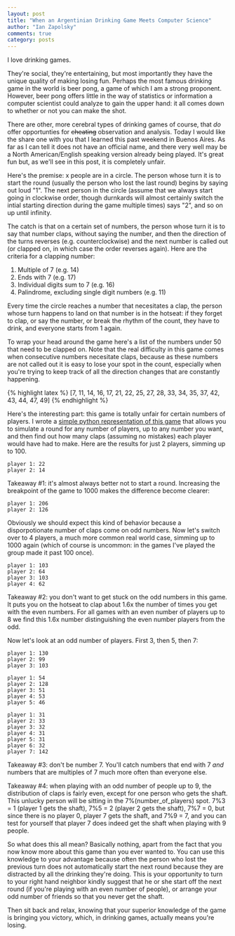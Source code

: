 ```yaml
---
layout: post
title: "When an Argentinian Drinking Game Meets Computer Science"
author: "Ian Zapolsky"
comments: true
category: posts
---
```


I love drinking games. 

They're social, they're entertaining, but most importantly they have the unique 
quality of making losing fun. Perhaps the most famous drinking game in the 
world is beer pong, a game of which I am a strong proponent. However, beer pong 
offers little in the way of statistics or information a computer scientist could 
analyze to gain the upper hand: it all comes down to whether or not you can make 
the shot.

There are other, more cerebral types of drinking games of course, that *do* offer
opportunties for <strike>cheating</strike> observation and analysis. Today I 
would like the share one with you that I learned this past weekend in
Buenos Aires. As far as I can tell it does not have an official name, and there
very well may be a North American/English speaking version already being played.
It's great fun but, as we'll see in this post, it is completely unfair. 

Here's the premise: x people are in a circle. The person whose turn it is to start
the round (usually the person who lost the last round) begins by saying out loud 
"1". The next person in the circle (assume that we always start going in 
clockwise order, though durnkards will almost certainly switch the intial 
starting direction during the game multiple times) says "2", and so on up
until infinity.

The catch is that on a certain set of numbers, the person whose turn it is to say
that number claps, without saying the number, and then the direction of the turns 
reverses (e.g. counterclockwise) and the next number is called out (or clapped 
on, in which case the order reverses again). Here are the criteria for a clapping
number:

1.	Multiple of 7 (e.g. 14) 
2.	Ends with 7 (e.g. 17)
3. 	Individual digits sum to 7 (e.g. 16)
4. 	Palindrome, excluding single digit numbers (e.g. 11)

Every time the circle reaches a number that necesitates a clap, the person whose
turn happens to land on that number is in the hotseat: if they forget to clap, or
say the number, or break the rhythm of the count, they have to drink, and everyone
starts from 1 again.

To wrap your head around the game here's a list of the numbers under 50 that need
to be clapped on. Note that the real difficulty in this game comes when consecutive
numbers necesitate claps, because as these numbers are not called out it is easy to
lose your spot in the count, especially when you're trying to keep track of all
the direction changes that are constantly happening.

{% highlight latex %}
[7, 11, 14, 16, 17, 21, 22, 25, 27, 28, 33, 34, 35, 37, 42, 43, 44, 47, 49] 
{% endhighlight %}

Here's the interesting part: this game is totally unfair for certain numbers of
players. I wrote a [simple python representation of this game][code] that allows
you to simulate a round for any number of players, up to any number you want, 
and then find out how many claps (assuming no mistakes) each player
would have had to make. Here are the results for just 2 players, simming up to 100. 

	player 1: 22
	player 2: 14	

Takeaway #1: it's almost always better not to start a round. Increasing the 
breakpoint of the game to 1000 makes the difference become clearer:
	
	player 1: 206
	player 2: 126

Obviously we should expect this kind of behavior because a disporpotionate number
of claps come on odd numbers. Now let's switch over to 4 players, a much more
common real world case, simming up to 1000 again (which of course is uncommon: in
the games I've played the group made it past 100 once).

	player 1: 103
	player 2: 64
	player 3: 103
	player 4: 62

Takeaway #2: you don't want to get stuck on the odd numbers in this game. It puts
you on the hotseat to clap about 1.6x the number of times you get with the even
numbers. For all games with an even number of players up to 8 we find
this 1.6x number distinguishing the even number players from the odd.

Now let's look at an odd number of players. First 3, then 5, then 7:

	player 1: 130 
	player 2: 99
	player 3: 103

	player 1: 54
	player 2: 128
	player 3: 51
	player 4: 53
	player 5: 46

	player 1: 31
	player 2: 33
	player 3: 32
	player 4: 31
	player 5: 31
	player 6: 32
	player 7: 142

Takeaway #3: don't be number 7. You'll catch numbers that end with 7 *and* numbers
that are multiples of 7 much more often than everyone else.

Takeaway #4: when playing with an odd number of people up to 9, the distribution 
of claps is fairly even, except for one person who gets the shaft. This unlucky
person will be sitting in the 7%(number\_of\_players) spot. 7%3 = 1 (player 1
gets the shaft), 7%5 = 2 (player 2 gets the shaft), 7%7 = 0, but since there is
no player 0, player 7 gets the shaft, and 7%9 = 7, and you can test for yourself
that player 7 does indeed get the shaft when playing with 9 people.

So what does this all mean? Basically nothing, apart from the fact that you now
know more about this game than you ever wanted to. You can use this knowledge to
your advantage because often the person who lost the previous turn does not 
automatically start the next round because they are distracted by all the drinking
they're doing. This is your opportunity to turn to your right hand neighbor kindly
suggest that he or she start off the next round (if you're playing with an even
number of people), or arrange your odd number of friends so that you never get the
shaft.

Then sit back and relax, knowing that your superior knowledge of the game is
bringing you victory, which, in drinking games, actually means you're losing.

[code]:https://github.com/haikus-in-c/haikus-in-c/blob/master/2013.9/drinking_game/game.py
